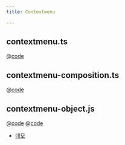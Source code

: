 ```yaml
---
title: Contextmenu

---
```


## contextmenu.ts
@[code](@/docs/fe-dev/code-snippets/Helper/contextmenu/contextmenu.ts)

## contextmenu-composition.ts
@[code](@/docs/fe-dev/code-snippets/Helper/contextmenu/contextmenu-composition.ts)

## contextmenu-object.js
@[code](@/docs/fe-dev/code-snippets/Helper/contextmenu/contextmenu-object.js)
@[code](@/docs/fe-dev/code-snippets/Helper/contextmenu/contextmenu-object.html)

- [데모](https://the-next-web-research-lab.github.io/docs/fe-dev/code-snippets/Helper/contextmenu/contextmenu-object.html)
